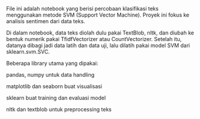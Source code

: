 File ini adalah notebook yang berisi percobaan klasifikasi teks menggunakan metode SVM (Support Vector Machine). Proyek ini fokus ke analisis sentimen dari data teks.

Di dalam notebook, data teks diolah dulu pakai TextBlob, nltk, dan diubah ke bentuk numerik pakai TfidfVectorizer atau CountVectorizer. Setelah itu, datanya dibagi jadi data latih dan data uji, lalu dilatih pakai model SVM dari sklearn.svm.SVC.

Beberapa library utama yang dipakai:

pandas, numpy untuk data handling

matplotlib dan seaborn buat visualisasi

sklearn buat training dan evaluasi model

nltk dan textblob untuk preprocessing teks